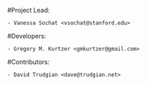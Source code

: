 #Project Lead:

    - Vanessa Sochat <vsochat@stanford.edu>

#Developers:

    - Gregory M. Kurtzer <gmkurtzer@gmail.com>

#Contributors:

    - David Trudgian <dave@trudgian.net>
